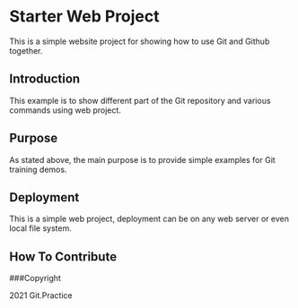 # Starter Web Project

This is a simple website project for showing how to use Git and Github together.

## Introduction

This example is to show different part of the Git repository and various commands using web project.

## Purpose

As stated above, the main purpose is to provide simple examples for Git training demos.

## Deployment

This is a simple web project, deployment can be on any web server or even local file system.

## How To Contribute

###Copyright

2021 Git.Practice
